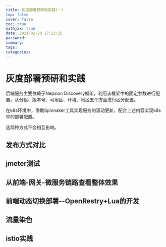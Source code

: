 ```yaml
---
title: 灰度部署预研和实践(一)
top: false
cover: false
toc: true
mathjax: true
date: 2021-02-20 17:23:25
password:
summary:
tags:
categories:
---
```


# 灰度部署预研和实践

后端服务主要依赖于Nepxion Discovery框架，利用该框架中的固定参数进行配置，从分组、版本号、可用区、环境、地区五个方面进行区分配置。

在k8s环境中，借助Spinnaker工具实现服务的滚动更新，配合上述内容实现k8s中的部署配置。

这两种方式不会相互影响。

## 发布方式对比

## jmeter测试

## 从前端-网关-微服务链路查看整体效果

## 前端动态切换部署--OpenRestry+Lua的开发

## 流量染色

## istio实践

